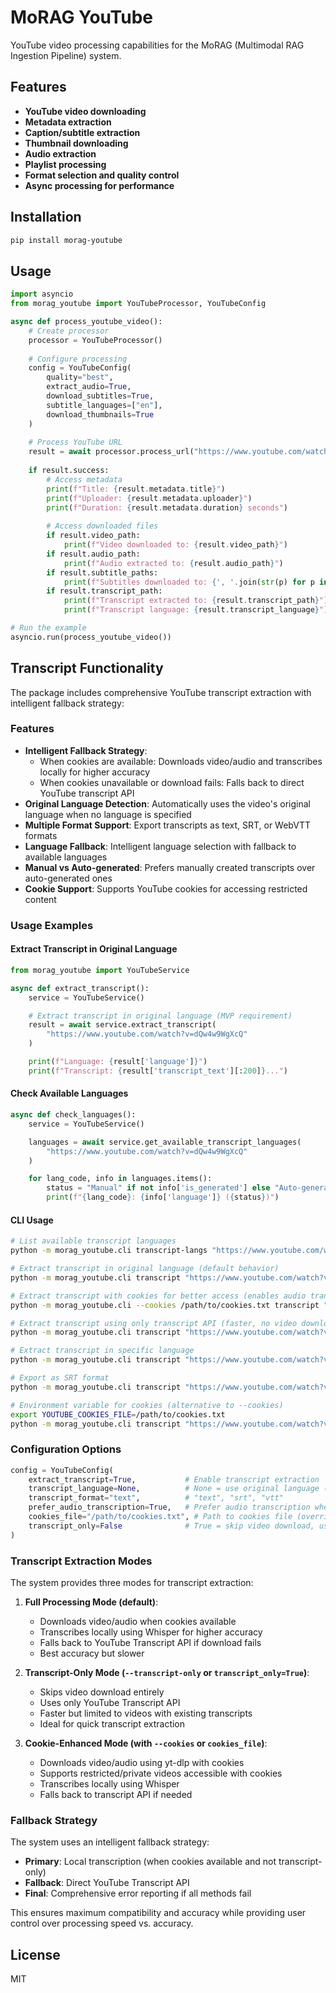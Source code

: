 # MoRAG YouTube

YouTube video processing capabilities for the MoRAG (Multimodal RAG Ingestion Pipeline) system.

## Features

- **YouTube video downloading**
- **Metadata extraction**
- **Caption/subtitle extraction**
- **Thumbnail downloading**
- **Audio extraction**
- **Playlist processing**
- **Format selection and quality control**
- **Async processing for performance**

## Installation

```bash
pip install morag-youtube
```

## Usage

```python
import asyncio
from morag_youtube import YouTubeProcessor, YouTubeConfig

async def process_youtube_video():
    # Create processor
    processor = YouTubeProcessor()
    
    # Configure processing
    config = YouTubeConfig(
        quality="best",
        extract_audio=True,
        download_subtitles=True,
        subtitle_languages=["en"],
        download_thumbnails=True
    )
    
    # Process YouTube URL
    result = await processor.process_url("https://www.youtube.com/watch?v=dQw4w9WgXcQ", config)
    
    if result.success:
        # Access metadata
        print(f"Title: {result.metadata.title}")
        print(f"Uploader: {result.metadata.uploader}")
        print(f"Duration: {result.metadata.duration} seconds")
        
        # Access downloaded files
        if result.video_path:
            print(f"Video downloaded to: {result.video_path}")
        if result.audio_path:
            print(f"Audio extracted to: {result.audio_path}")
        if result.subtitle_paths:
            print(f"Subtitles downloaded to: {', '.join(str(p) for p in result.subtitle_paths)}")
        if result.transcript_path:
            print(f"Transcript extracted to: {result.transcript_path}")
            print(f"Transcript language: {result.transcript_language}")

# Run the example
asyncio.run(process_youtube_video())
```

## Transcript Functionality

The package includes comprehensive YouTube transcript extraction with intelligent fallback strategy:

### Features

- **Intelligent Fallback Strategy**:
  - When cookies are available: Downloads video/audio and transcribes locally for higher accuracy
  - When cookies unavailable or download fails: Falls back to direct YouTube transcript API
- **Original Language Detection**: Automatically uses the video's original language when no language is specified
- **Multiple Format Support**: Export transcripts as text, SRT, or WebVTT formats
- **Language Fallback**: Intelligent language selection with fallback to available languages
- **Manual vs Auto-generated**: Prefers manually created transcripts over auto-generated ones
- **Cookie Support**: Supports YouTube cookies for accessing restricted content

### Usage Examples

#### Extract Transcript in Original Language

```python
from morag_youtube import YouTubeService

async def extract_transcript():
    service = YouTubeService()

    # Extract transcript in original language (MVP requirement)
    result = await service.extract_transcript(
        "https://www.youtube.com/watch?v=dQw4w9WgXcQ"
    )

    print(f"Language: {result['language']}")
    print(f"Transcript: {result['transcript_text'][:200]}...")
```

#### Check Available Languages

```python
async def check_languages():
    service = YouTubeService()

    languages = await service.get_available_transcript_languages(
        "https://www.youtube.com/watch?v=dQw4w9WgXcQ"
    )

    for lang_code, info in languages.items():
        status = "Manual" if not info['is_generated'] else "Auto-generated"
        print(f"{lang_code}: {info['language']} ({status})")
```

#### CLI Usage

```bash
# List available transcript languages
python -m morag_youtube.cli transcript-langs "https://www.youtube.com/watch?v=dQw4w9WgXcQ"

# Extract transcript in original language (default behavior)
python -m morag_youtube.cli transcript "https://www.youtube.com/watch?v=dQw4w9WgXcQ"

# Extract transcript with cookies for better access (enables audio transcription fallback)
python -m morag_youtube.cli --cookies /path/to/cookies.txt transcript "https://www.youtube.com/watch?v=dQw4w9WgXcQ"

# Extract transcript using only transcript API (faster, no video download)
python -m morag_youtube.cli transcript "https://www.youtube.com/watch?v=dQw4w9WgXcQ" --transcript-only

# Extract transcript in specific language
python -m morag_youtube.cli transcript "https://www.youtube.com/watch?v=dQw4w9WgXcQ" --language en

# Export as SRT format
python -m morag_youtube.cli transcript "https://www.youtube.com/watch?v=dQw4w9WgXcQ" --format srt

# Environment variable for cookies (alternative to --cookies)
export YOUTUBE_COOKIES_FILE=/path/to/cookies.txt
python -m morag_youtube.cli transcript "https://www.youtube.com/watch?v=dQw4w9WgXcQ"
```

### Configuration Options

```python
config = YouTubeConfig(
    extract_transcript=True,           # Enable transcript extraction
    transcript_language=None,          # None = use original language (MVP)
    transcript_format="text",          # "text", "srt", "vtt"
    prefer_audio_transcription=True,   # Prefer audio transcription when cookies available
    cookies_file="/path/to/cookies.txt", # Path to cookies file (overrides env var)
    transcript_only=False              # True = skip video download, use only transcript API
)
```

### Transcript Extraction Modes

The system provides three modes for transcript extraction:

1. **Full Processing Mode (default)**:
   - Downloads video/audio when cookies available
   - Transcribes locally using Whisper for higher accuracy
   - Falls back to YouTube Transcript API if download fails
   - Best accuracy but slower

2. **Transcript-Only Mode (`--transcript-only` or `transcript_only=True`)**:
   - Skips video download entirely
   - Uses only YouTube Transcript API
   - Faster but limited to videos with existing transcripts
   - Ideal for quick transcript extraction

3. **Cookie-Enhanced Mode (with `--cookies` or `cookies_file`)**:
   - Downloads video/audio using yt-dlp with cookies
   - Supports restricted/private videos accessible with cookies
   - Transcribes locally using Whisper
   - Falls back to transcript API if needed

### Fallback Strategy

The system uses an intelligent fallback strategy:
- **Primary**: Local transcription (when cookies available and not transcript-only)
- **Fallback**: Direct YouTube Transcript API
- **Final**: Comprehensive error reporting if all methods fail

This ensures maximum compatibility and accuracy while providing user control over processing speed vs. accuracy.

## License

MIT
